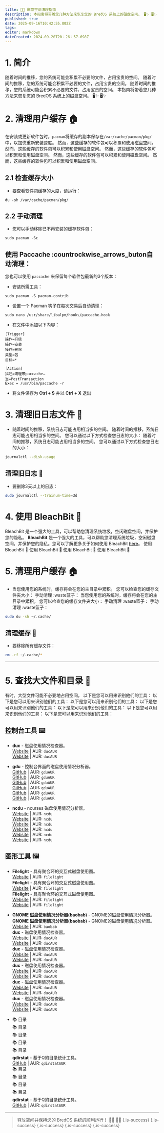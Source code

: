 ```yaml
---
title: 🧹💾 磁盘空间清理指南
description: 本指南将带着您几种方法来恢复您的 BredOS 系统上的磁盘空间。 🖥️✨ 🖥️✨ 🖥️✨
published: true
date: 2025-09-16T10:42:55.802Z
tags:
editor: markdown
dateCreated: 2024-09-20T20：26：57.698Z
---
```


# 1. 简介

随着时间的推移，您的系统可能会积累不必要的文件，占用宝贵的空间。 随着时间的推移，您的系统可能会积累不必要的文件，占用宝贵的空间。 随着时间的推移，您的系统可能会积累不必要的文件，占用宝贵的空间。 本指南将带着您几种方法来恢复您的 BredOS 系统上的磁盘空间。 🖥️✨ 🖥️✨

# 2. 清理用户缓存 🏠

在安装或更新软件包时，`pacman`将缓存的副本保存在`/var/cache/pacman/pkg/`中，以加快重新安装速度。 然而，这些缓存的软件包可以积累和使用磁盘空间。 然而，这些缓存的软件包可以积累和使用磁盘空间。 然而，这些缓存的软件包可以积累和使用磁盘空间。 然而，这些缓存的软件包可以积累和使用磁盘空间。 然而，这些缓存的软件包可以积累和使用磁盘空间。

## 2.1 检查缓存大小

- 要查看软件包缓存的大度，请运行：

```
du -sh /var/cache/pacman/pkg/
```

## 2.2 手动清理

- 您可以手动移除已不再安装的缓存软件包：

```
sudo pacman -Sc
```

## 使用 Paccache :countrockwise_arrows_buton自动清理：

您也可以使用 `paccache` 来保留每个软件包最新的3个版本：

- 安装所需工具：

```
sudo pacman -S pacman-contrib
```

- 设置一个 Pacman 钩子在每次交易后自动清理：

```
sudo nano /usr/share/libalpm/hooks/paccache.hook
```

- 在文件中添加以下内容：

```
[Trigger]
操作=升级
操作=安装
操作=删除
类型=包
目标=*

[Action]
描述=清理带paccache…
当=PostTransaction
Exec = /usr/bin/paccache -r
```

- 将文件保存为 **Ctrl + S** 并以 **Ctrl + X** 退出

# 3. 清理旧日志文件 📝

- 随着时间的推移，系统日志可能占用相当多的空间。 随着时间的推移，系统日志可能占用相当多的空间。 您可以通过以下方式检查您日志的大小： 随着时间的推移，系统日志可能占用相当多的空间。 您可以通过以下方式检查您日志的大小：

```bash
journalctl --disk-usage
```

## 清理旧日志 🧼

- 要删除3天以上的日志：

```bash
sudo journalctl --trainum-time=3d
```

# 4. 使用 BleachBit 🧽

BleachBit 是一个强大的工具，可以帮助您清理系统垃圾，空闲磁盘空间，并保护您的隐私。 **BleachBit** 是一个强大的工具，可以帮助您清理系统垃圾，空闲磁盘空间，并保护您的隐私。您可以了解更多关于如何使用 BleachBit [here](https://www.bleachbit.org/)。 使用 BleachBit 🧽 使用 BleachBit 🧽 使用 BleachBit 🧽 使用 BleachBit 🧽

# 5. 清理用户缓存 🏠

- 当您使用您的系统时，缓存将会在您的主目录中累积。 您可以检查您的缓存文件夹大小： 手动清理 :waste篮子： 当您使用您的系统时，缓存将会在您的主目录中累积。 您可以检查您的缓存文件夹大小： 手动清理 :waste篮子： 手动清理 :waste篮子：

```bash
sudo du -sh ~/.cache/
```

## 清理缓存 🧹

- 要移除所有缓存文件：

```bash
rm -rf ~/.cache/*
```

---

# 5. 查找大文件和目录 📂

有时，大型文件可能不必要地占用空间。 以下是您可以用来识别他们的工具： 以下是您可以用来识别他们的工具： 以下是您可以用来识别他们的工具： 以下是您可以用来识别他们的工具： 以下是您可以用来识别他们的工具： 以下是您可以用来识别他们的工具： 以下是您可以用来识别他们的工具：

## 控制台工具 ⌨️

- **duc** - 磁盘使用情况检查器。\
  [Website](https://duc.zevv.nl) | AUR: `ducAUR`  
  [Website](https://duc.zevv.nl) | AUR: `ducAUR`

- **gdu** - 控制台界面的磁盘使用情况分析器。\
  [GitHub](https://github.com/dunde/gdu) | AUR: `gduAUR`\
  [GitHub](https://github.com/dunde/gdu) | AUR: `gduAUR`\
  [GitHub](https://github.com/dundee/gdu) | AUR: `gduAUR`\
  [GitHub](https://github.com/dundee/gdu) | AUR: `gduAUR`  
  [GitHub](https://github.com/dundee/gdu) | AUR: `gduAUR`  
  [GitHub](https://github.com/dundee/gdu) | AUR: `gduAUR`

- **ncdu** - ncurses 磁盘使用情况分析器。\
  [Website](https://dev.yorhel.nl/ncdu) | AUR: `ncdu`\
  [Website](https://dev.yorhel.nl/ncdu) | AUR: `ncdu`\
  [Website](https://dev.yorhel.nl/ncdu) | AUR: `ncdu`\
  [Website](https://dev.yorhel.nl/ncdu) | AUR: `ncdu`  
  [Website](https://dev.yorhel.nl/ncdu) | AUR: `ncdu`  
  [Website](https://dev.yorhel.nl/ncdu) | AUR: `ncdu`

## 图形工具 🖼️

- **Filelight** - 具有聚合环的交互式磁盘使用图。\
  [Website](https://apps.kde.org/filelight) | AUR: `filelight`  
  **Filelight** - 具有聚合环的交互式磁盘使用图。\
  [Website](https://apps.kde.org/filelight) | AUR: `filelight`\
  **Filelight** - 具有聚合环的交互式磁盘使用图。\
  [Website](https://apps.kde.org/filelight) | AUR: `filelight`\
  [Website](https://apps.kde.org/filelight) | AUR: `filelight`

- **GNOME 磁盘使用情况分析器(baobab)** - GNOME的磁盘使用情况分析器。\
  **GNOME 磁盘使用情况分析器(baobab)** - GNOME的磁盘使用情况分析器。\
  [Website](https://wiki.gnome.org/Apps/DiskUsageAnalyser) | AUR: `baobab`\
  **duc** - 磁盘使用情况检查器。\
  [Website](https://duc.zevv.nl) | AUR: `ducAUR`\
  [Website](https://duc.zevv.nl) | AUR: `ducAUR`\
  **duc** - 磁盘使用情况检查器。\
  [Website](https://duc.zevv.nl) | AUR: `ducAUR`\
  [Website](https://duc.zevv.nl) | AUR: `ducAUR`  
  **duc** - 磁盘使用情况检查器。\
  [Website](https://duc.zevv.nl) | AUR: `ducAUR`\
  [Website](https://duc.zevv.nl) | AUR: `ducAUR`  
  **duc** - 磁盘使用情况检查器。\
  [Website](https://duc.zevv.nl) | AUR: `ducAUR`\
  [Website](https://duc.zevv.nl) | AUR: `ducAUR`  
  **duc** - 磁盘使用情况检查器。\
  [Website](https://duc.zevv.nl) | AUR: `ducAUR`\
  [Website](https://duc.zevv.nl) | AUR: `ducAUR`

- 📚 目录  
  📚 目录  
  📚 目录\
  📚 目录\
  📚 目录\
  **qdirstat** - 基于Q的目录统计工具。\
  [GitHub](https://github.com/shundhammer/qdirstat) | AUR: `qdirstatAUR`  
  📚 目录  
  📚 目录\
  📚 目录\
  📚 目录\
  **qdirstat** - 基于Q的目录统计工具。\
  [GitHub](https://github.com/shundhammer/qdirstat) | AUR: `qdirstatAUR`

---

> 释放空间并保持您的 BredOS 系统的顺利运行！ 💪✨ 💪✨
> {.is-success}
> {.is-success}
> {.is-success}
> {.is-success}
> {.is-success}

